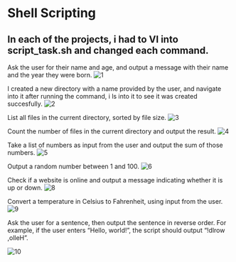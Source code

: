 # Shell Scripting

## In each of the projects, i had to VI into script_task.sh and changed each command.

Ask the user for their name and age, and output a message with their name and the year they were born.
![1](https://github.com/Engrokwu/dare.io-pbl/assets/136110783/4a27aecb-2cef-4be6-af62-5b3c0c8840bf)

I created a new directory with a name provided by the user, and navigate into it after running the command, i ls into it to see it was created succesfully. 
![2](https://github.com/Engrokwu/dare.io-pbl/assets/136110783/6a49c36c-d0dd-4a2f-8691-8a2d53c7a09a)

List all files in the current directory, sorted by file size.
![3](https://github.com/Engrokwu/dare.io-pbl/assets/136110783/f0189d39-eb1a-4a6f-b859-ea4095fba8a8)

Count the number of files in the current directory and output the result.
![4](https://github.com/Engrokwu/dare.io-pbl/assets/136110783/38472c05-651e-4f02-8d39-0e8343d42a9b)

Take a list of numbers as input from the user and output the sum of those numbers.
![5](https://github.com/Engrokwu/dare.io-pbl/assets/136110783/f29ebee6-07ad-4e68-8a60-b7818b8d29aa)

Output a random number between 1 and 100.
![6](https://github.com/Engrokwu/dare.io-pbl/assets/136110783/b8796796-3852-44aa-93f8-52cca047968b)


Check if a website is online and output a message indicating whether it is up or down.
![8](https://github.com/Engrokwu/dare.io-pbl/assets/136110783/7a4ba95f-4dbc-4951-9cd0-85f7ff9b7e92)

Convert a temperature in Celsius to Fahrenheit, using input from the user.
![9](https://github.com/Engrokwu/dare.io-pbl/assets/136110783/ca18318a-a4f6-46c1-8cc8-95abc2b51c90)

Ask the user for a sentence, then output the sentence in reverse order. For example, if the user enters “Hello, world!”, the script should output “!dlrow ,olleH”.

![10](https://github.com/Engrokwu/dare.io-pbl/assets/136110783/ac18977a-5dfd-4847-a78b-ac89e65461bf)


